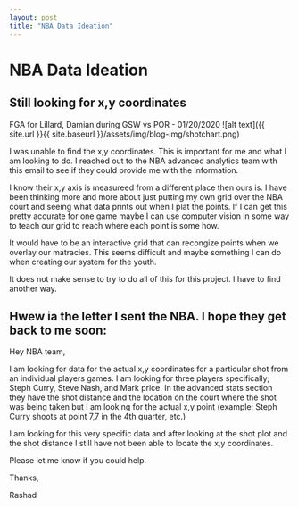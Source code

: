 ```yaml
---
layout: post
title: "NBA Data Ideation"
---
```


# NBA Data Ideation 
## Still looking for x,y coordinates

FGA for Lillard, Damian during GSW vs POR - 01/20/2020
![alt text]({{ site.url }}{{ site.baseurl }}/assets/img/blog-img/shotchart.png)


I was unable to find the x,y coordinates.  This is important for me and what I am looking to do.  I reached out to the NBA advanced analytics team with this email to
see if they could provide me with the information. 

I know their x,y axis is measureed from a different place then ours is.  I have been thinking more and more about just putting my own grid over the NBA court and seeing what data prints out when I plat the points. 
If I can get this pretty accurate for one game maybe I can use computer vision in some way to teach our grid to reach where each point is some how.  

It would have to be an interactive grid that can recongize points when we overlay our matracies. This seems difficult and maybe something I can do when creating our system for the youth.  

It does not make sense to try to do all of this for this project.  I have to find another way. 

## Hwew ia the letter I sent the NBA.  I hope they get back to me soon:

Hey NBA team, 

I am looking for data for the actual x,y coordinates for a particular shot from an individual players games. I am looking for three players specifically; Steph Curry, Steve Nash, and Mark price.  In the advanced stats section they have the shot distance and the location on the court where the shot was being taken but I am looking for the actual x,y point (example: Steph Curry shoots at point 7,7 in the 4th quarter, etc.)

I am looking for this very specific data and after looking at the shot plot and the shot distance I still have not been able to locate the x,y coordinates. 

Please let me know if you could help. 

Thanks, 

Rashad

